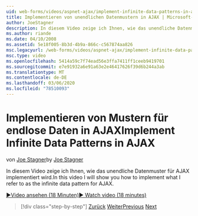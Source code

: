 ```yaml
---
uid: web-forms/videos/aspnet-ajax/implement-infinite-data-patterns-in-ajax
title: Implementieren von unendlichen Datenmustern in AJAX | Microsoft-Dokumentation
author: JoeStagner
description: In diesem Video zeige ich Ihnen, wie das unendliche Datenmuster für AJAX implementiert wird.
ms.author: riande
ms.date: 04/10/2008
ms.assetid: 5e18f005-8b3d-4b9a-866c-c567874aa826
msc.legacyurl: /web-forms/videos/aspnet-ajax/implement-infinite-data-patterns-in-ajax
msc.type: video
ms.openlocfilehash: 5414a59c7f74ead56e3ffa7411ff1ceeb9419701
ms.sourcegitcommit: e7e91932a6e91a63e2e46417626f39d6b244a3ab
ms.translationtype: MT
ms.contentlocale: de-DE
ms.lasthandoff: 03/06/2020
ms.locfileid: "78510093"
---
```

# <a name="implement-infinite-data-patterns-in-ajax"></a><span data-ttu-id="6b5ff-103">Implementieren von Mustern für endlose Daten in AJAX</span><span class="sxs-lookup"><span data-stu-id="6b5ff-103">Implement Infinite Data Patterns in AJAX</span></span>

<span data-ttu-id="6b5ff-104">von [Joe Stagner](https://github.com/JoeStagner)</span><span class="sxs-lookup"><span data-stu-id="6b5ff-104">by [Joe Stagner](https://github.com/JoeStagner)</span></span>

<span data-ttu-id="6b5ff-105">In diesem Video zeige ich Ihnen, wie das unendliche Datenmuster für AJAX implementiert wird.</span><span class="sxs-lookup"><span data-stu-id="6b5ff-105">In this video I will show you how to implement what I refer to as the infinite data pattern for AJAX.</span></span>

[<span data-ttu-id="6b5ff-106">&#9654;Video ansehen (18 Minuten)</span><span class="sxs-lookup"><span data-stu-id="6b5ff-106">&#9654; Watch video (18 minutes)</span></span>](https://channel9.msdn.com/Blogs/ASP-NET-Site-Videos/implement-infinite-data-patterns-in-ajax)

> [!div class="step-by-step"]
> <span data-ttu-id="6b5ff-107">[Zurück](use-aspnet-ajax-cascading-drop-down-control-to-access-a-database.md)
> [Weiter](basic-aspnet-authentication-in-an-ajax-enabled-application.md)</span><span class="sxs-lookup"><span data-stu-id="6b5ff-107">[Previous](use-aspnet-ajax-cascading-drop-down-control-to-access-a-database.md)
[Next](basic-aspnet-authentication-in-an-ajax-enabled-application.md)</span></span>
